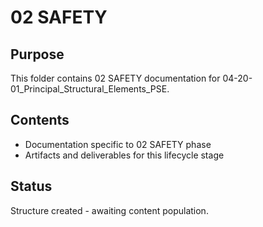 # 02 SAFETY

## Purpose
This folder contains 02 SAFETY documentation for 04-20-01_Principal_Structural_Elements_PSE.

## Contents
- Documentation specific to 02 SAFETY phase
- Artifacts and deliverables for this lifecycle stage

## Status
Structure created - awaiting content population.
